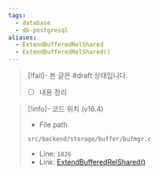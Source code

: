 ```yaml
---
tags:
  - database
  - db-postgresql
aliases:
  - ExtendBufferedRelShared
  - ExtendBufferedRelShared()
---
```

> [!fail]- 본 글은 #draft 상태입니다.
> - [ ] 내용 정리

> [!info]- 코드 위치 (v16.4)
> - File path
> ```
> src/backend/storage/buffer/bufmgr.c
> ```
> - Line: `1826`
> - Link: [ExtendBufferedRelShared()](https://github.com/postgres/postgres/blob/REL_16_4/src/backend/storage/buffer/bufmgr.c#L1821-L2099)
